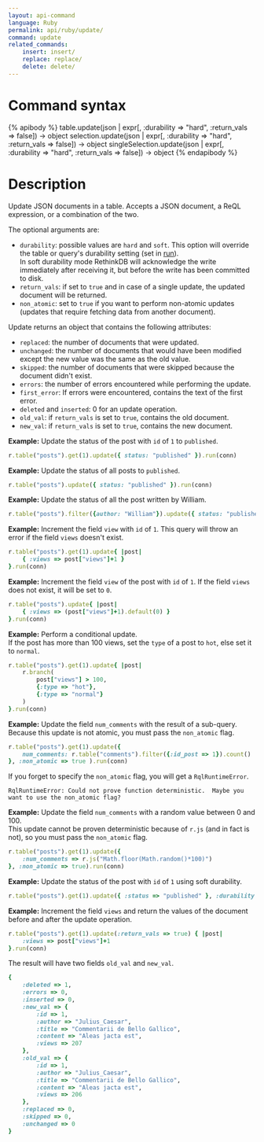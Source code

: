 ```yaml
---
layout: api-command
language: Ruby
permalink: api/ruby/update/
command: update
related_commands:
    insert: insert/
    replace: replace/
    delete: delete/
---
```



# Command syntax #

{% apibody %}
table.update(json | expr[, :durability => "hard", :return_vals => false])
    &rarr; object
selection.update(json | expr[, :durability => "hard", :return_vals => false])
    &rarr; object
singleSelection.update(json | expr[, :durability => "hard", :return_vals => false])
    &rarr; object
{% endapibody %}


# Description #

Update JSON documents in a table. Accepts a JSON document, a ReQL expression, or a
combination of the two.

The optional arguments are:

- `durability`: possible values are `hard` and `soft`. This option will override the
table or query's durability setting (set in [run](/api/ruby/run/)).  
In soft durability mode RethinkDB will acknowledge the write immediately after
receiving it, but before the write has been committed to disk.
- `return_vals`: if set to `true` and in case of a single update, the updated document
will be returned.
- `non_atomic`: set to `true` if you want to perform non-atomic updates (updates that
require fetching data from another document).


Update returns an object that contains the following attributes:

- `replaced`: the number of documents that were updated.
- `unchanged`: the number of documents that would have been modified except the new
value was the same as the old value.
- `skipped`: the number of documents that were skipped because the document didn't exist.
- `errors`: the number of errors encountered while performing the update.
- `first_error`: If errors were encountered, contains the text of the first error.
- `deleted` and `inserted`: 0 for an update operation.
- `old_val`: if `return_vals` is set to `true`, contains the old document.
- `new_val`: if `return_vals` is set to `true`, contains the new document.


__Example:__ Update the status of the post with `id` of `1` to `published`.

```rb
r.table("posts").get(1).update({ status: "published" }).run(conn)
```

__Example:__ Update the status of all posts to `published`.

```rb
r.table("posts").update({ status: "published" }).run(conn)
```

__Example:__ Update the status of all the post written by William.

```rb
r.table("posts").filter({author: "William"}).update({ status: "published" }).run(conn)
```


__Example:__ Increment the field `view` with `id` of `1`.
This query will throw an error if the field `views` doesn't exist.

```rb
r.table("posts").get(1).update{ |post|
    { :views => post["views"]+1 }
}.run(conn)
```

__Example:__ Increment the field `view` of the post with `id` of `1`.
If the field `views` does not exist, it will be set to `0`.

```rb
r.table("posts").update{ |post|
    { :views => (post["views"]+1).default(0) }
}.run(conn)
```

__Example:__ Perform a conditional update.  
If the post has more than 100 views, set the `type` of a post to `hot`, else set it to `normal`.

```rb
r.table("posts").get(1).update{ |post|
    r.branch(
        post["views"] > 100,
        {:type => "hot"},
        {:type => "normal"}
    )
}.run(conn)
```

__Example:__ Update the field `num_comments` with the result of a sub-query. Because
this update is not atomic, you must pass the `non_atomic` flag.

```rb
r.table("posts").get(1).update({
    num_comments: r.table("comments").filter({:id_post => 1}).count()
}, :non_atomic => true ).run(conn)
```

If you forget to specify the `non_atomic` flag, you will get a `RqlRuntimeError`.

```
RqlRuntimeError: Could not prove function deterministic.  Maybe you want to use the non_atomic flag? 
```

__Example:__ Update the field `num_comments` with a random value between 0 and 100.  
This update cannot be proven deterministic because of `r.js` (and in fact is not), so you
must pass the `non_atomic` flag.

```rb
r.table("posts").get(1).update({
    :num_comments => r.js("Math.floor(Math.random()*100)")
}, :non_atomic => true).run(conn)
```

__Example:__ Update the status of the post with `id` of `1` using soft durability.

```rb
r.table("posts").get(1).update({ :status => "published" }, :durability => "soft").run(conn)
```

__Example:__ Increment the field `views` and return the values of the document before
and after the update operation.

```rb
r.table("posts").get(1).update(:return_vals => true) { |post|
    :views => post["views"]+1
}.run(conn)
```

The result will have two fields `old_val` and `new_val`.

```rb
{
    :deleted => 1,
    :errors => 0,
    :inserted => 0,
    :new_val => {
        :id => 1,
        :author => "Julius_Caesar",
        :title => "Commentarii de Bello Gallico",
        :content => "Aleas jacta est",
        :views => 207
    },
    :old_val => {
        :id => 1,
        :author => "Julius_Caesar",
        :title => "Commentarii de Bello Gallico",
        :content => "Aleas jacta est",
        :views => 206
    },
    :replaced => 0,
    :skipped => 0,
    :unchanged => 0
}
```

